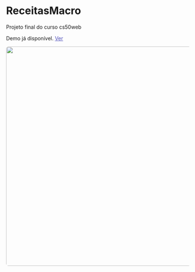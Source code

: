 # ReceitasMacro
Projeto final do curso cs50web


<p>Demo já disponível. <a style="color: #4d4Dba;" href="http://arthur020104.pythonanywhere.com/">Ver</a></p>
<img target="_blank" style="width:600px; border-radius:6px;" src="https://live.staticflickr.com/65535/52014300543_48418b5e8d_h.jpg">
